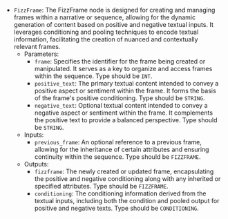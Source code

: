 - `FizzFrame`: The FizzFrame node is designed for creating and managing frames within a narrative or sequence, allowing for the dynamic generation of content based on positive and negative textual inputs. It leverages conditioning and pooling techniques to encode textual information, facilitating the creation of nuanced and contextually relevant frames.
    - Parameters:
        - `frame`: Specifies the identifier for the frame being created or manipulated. It serves as a key to organize and access frames within the sequence. Type should be `INT`.
        - `positive_text`: The primary textual content intended to convey a positive aspect or sentiment within the frame. It forms the basis of the frame's positive conditioning. Type should be `STRING`.
        - `negative_text`: Optional textual content intended to convey a negative aspect or sentiment within the frame. It complements the positive text to provide a balanced perspective. Type should be `STRING`.
    - Inputs:
        - `previous_frame`: An optional reference to a previous frame, allowing for the inheritance of certain attributes and ensuring continuity within the sequence. Type should be `FIZZFRAME`.
    - Outputs:
        - `fizzframe`: The newly created or updated frame, encapsulating the positive and negative conditioning along with any inherited or specified attributes. Type should be `FIZZFRAME`.
        - `conditioning`: The conditioning information derived from the textual inputs, including both the condition and pooled output for positive and negative texts. Type should be `CONDITIONING`.
